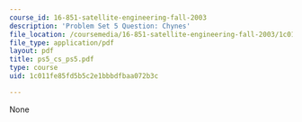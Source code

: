 ```yaml
---
course_id: 16-851-satellite-engineering-fall-2003
description: 'Problem Set 5 Question: Chynes'
file_location: /coursemedia/16-851-satellite-engineering-fall-2003/1c011fe85fd5b5c2e1bbbdfbaa072b3c_ps5_cs_ps5.pdf
file_type: application/pdf
layout: pdf
title: ps5_cs_ps5.pdf
type: course
uid: 1c011fe85fd5b5c2e1bbbdfbaa072b3c

---
```

None